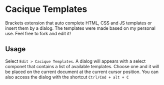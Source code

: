 # Cacique Templates
Brackets extension that auto complete HTML, CSS and JS templates or insert them by a dialog. The templates were made based on my personal use. Feel free to fork and edit it!

## Usage
Select `Edit > Cacique Templates`. A dialog will appears with a select componet that contains a list of available templates. Choose one and it will be placed on the current document at the current cursor position. You can also access the dialog with the shortcut `Ctrl/Cmd + alt + C`
